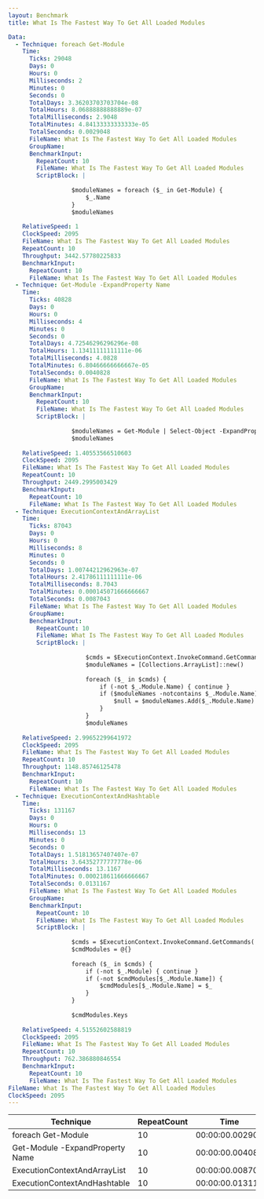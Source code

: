 ```yaml
---
layout: Benchmark
title: What Is The Fastest Way To Get All Loaded Modules

Data: 
  - Technique: foreach Get-Module
    Time: 
      Ticks: 29048
      Days: 0
      Hours: 0
      Milliseconds: 2
      Minutes: 0
      Seconds: 0
      TotalDays: 3.36203703703704e-08
      TotalHours: 8.06888888888889e-07
      TotalMilliseconds: 2.9048
      TotalMinutes: 4.84133333333333e-05
      TotalSeconds: 0.0029048
      FileName: What Is The Fastest Way To Get All Loaded Modules
      GroupName: 
      BenchmarkInput: 
        RepeatCount: 10
        FileName: What Is The Fastest Way To Get All Loaded Modules
        ScriptBlock: |
          
                  $moduleNames = foreach ($_ in Get-Module) {
                      $_.Name
                  }
                  $moduleNames
              
    RelativeSpeed: 1
    ClockSpeed: 2095
    FileName: What Is The Fastest Way To Get All Loaded Modules
    RepeatCount: 10
    Throughput: 3442.57780225833
    BenchmarkInput: 
      RepeatCount: 10
      FileName: What Is The Fastest Way To Get All Loaded Modules
  - Technique: Get-Module -ExpandProperty Name
    Time: 
      Ticks: 40828
      Days: 0
      Hours: 0
      Milliseconds: 4
      Minutes: 0
      Seconds: 0
      TotalDays: 4.72546296296296e-08
      TotalHours: 1.13411111111111e-06
      TotalMilliseconds: 4.0828
      TotalMinutes: 6.80466666666667e-05
      TotalSeconds: 0.0040828
      FileName: What Is The Fastest Way To Get All Loaded Modules
      GroupName: 
      BenchmarkInput: 
        RepeatCount: 10
        FileName: What Is The Fastest Way To Get All Loaded Modules
        ScriptBlock: |
          
                  $moduleNames = Get-Module | Select-Object -ExpandProperty Name
                  $moduleNames
              
    RelativeSpeed: 1.40553566510603
    ClockSpeed: 2095
    FileName: What Is The Fastest Way To Get All Loaded Modules
    RepeatCount: 10
    Throughput: 2449.2995003429
    BenchmarkInput: 
      RepeatCount: 10
      FileName: What Is The Fastest Way To Get All Loaded Modules
  - Technique: ExecutionContextAndArrayList
    Time: 
      Ticks: 87043
      Days: 0
      Hours: 0
      Milliseconds: 8
      Minutes: 0
      Seconds: 0
      TotalDays: 1.00744212962963e-07
      TotalHours: 2.41786111111111e-06
      TotalMilliseconds: 8.7043
      TotalMinutes: 0.000145071666666667
      TotalSeconds: 0.0087043
      FileName: What Is The Fastest Way To Get All Loaded Modules
      GroupName: 
      BenchmarkInput: 
        RepeatCount: 10
        FileName: What Is The Fastest Way To Get All Loaded Modules
        ScriptBlock: |
          
                      $cmds = $ExecutionContext.InvokeCommand.GetCommands('*', 'Function,Cmdlet,Alias', $true)
                      $moduleNames = [Collections.ArrayList]::new()
          
                      foreach ($_ in $cmds) {
                          if (-not $_.Module.Name) { continue } 
                          if ($moduleNames -notcontains $_.Module.Name) {
                              $null = $moduleNames.Add($_.Module.Name)
                          }
                      }
                      $moduleNames
              
    RelativeSpeed: 2.99652299641972
    ClockSpeed: 2095
    FileName: What Is The Fastest Way To Get All Loaded Modules
    RepeatCount: 10
    Throughput: 1148.85746125478
    BenchmarkInput: 
      RepeatCount: 10
      FileName: What Is The Fastest Way To Get All Loaded Modules
  - Technique: ExecutionContextAndHashtable
    Time: 
      Ticks: 131167
      Days: 0
      Hours: 0
      Milliseconds: 13
      Minutes: 0
      Seconds: 0
      TotalDays: 1.51813657407407e-07
      TotalHours: 3.64352777777778e-06
      TotalMilliseconds: 13.1167
      TotalMinutes: 0.000218611666666667
      TotalSeconds: 0.0131167
      FileName: What Is The Fastest Way To Get All Loaded Modules
      GroupName: 
      BenchmarkInput: 
        RepeatCount: 10
        FileName: What Is The Fastest Way To Get All Loaded Modules
        ScriptBlock: |
          
                  $cmds = $ExecutionContext.InvokeCommand.GetCommands('*', 'Function,Cmdlet,Alias', $true)
                  $cmdModules = @{}
          
                  foreach ($_ in $cmds) {
                      if (-not $_.Module) { continue } 
                      if (-not $cmdModules[$_.Module.Name]) {
                          $cmdModules[$_.Module.Name] = $_
                      }
                  }
          
                  $cmdModules.Keys
              
    RelativeSpeed: 4.51552602588819
    ClockSpeed: 2095
    FileName: What Is The Fastest Way To Get All Loaded Modules
    RepeatCount: 10
    Throughput: 762.386880846554
    BenchmarkInput: 
      RepeatCount: 10
      FileName: What Is The Fastest Way To Get All Loaded Modules
FileName: What Is The Fastest Way To Get All Loaded Modules
ClockSpeed: 2095
---
```





|Technique                      |RepeatCount|Time           |RelativeSpeed|Throughput|
|-------------------------------|-----------|---------------|-------------|----------|
|foreach Get-Module             |10         |00:00:00.002904|1x           |3442.58/s |
|Get-Module -ExpandProperty Name|10         |00:00:00.004082|1.41x        |2449.3/s  |
|ExecutionContextAndArrayList   |10         |00:00:00.008704|3x           |1148.86/s |
|ExecutionContextAndHashtable   |10         |00:00:00.013116|4.52x        |762.39/s  |

